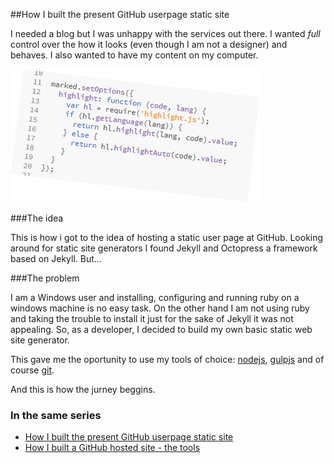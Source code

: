 ##How I built the present GitHub userpage static site

I needed a blog but I was unhappy with the services out there. I wanted *full* control over the 
how it looks (even though I am not a designer) and behaves. I also wanted to have my content on my computer.

![marked.setOptions](../images/marked.setOptions.png)

###The idea

This is how i got to the idea of hosting a static user page at GitHub. Looking around for static 
site generators I found Jekyll and Octopress a framework based on Jekyll. But...

###The problem

I am a Windows user and installing, configuring and running ruby on a windows machine is no easy task. 
On the other hand I am not using ruby and taking the trouble to install it just for the sake of Jekyll 
it was not appealing. So, as a developer, I decided to build my own basic static web site generator.

This gave me the oportunity to use my tools of choice: [nodejs](http://nodejs.org/), 
[gulpjs](http://gulpjs.com/) and of course [git](http://git-scm.com/).

And this is how the jurney beggins. 

### In the same series
* [How I built the present GitHub userpage static site](how-i-built-the-present-github-userpage-static-site.html)
* [How I built a GitHub hosted site - the tools](how-i-built-a-github-hosted-site-the-tools.html)

